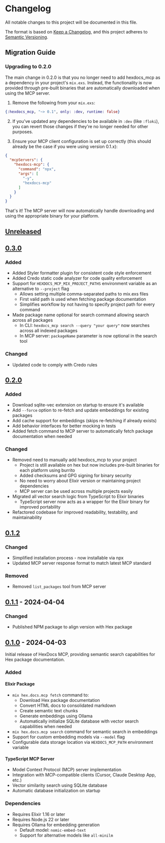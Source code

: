 # Changelog

All notable changes to this project will be documented in this file.

The format is based on [Keep a Changelog](https://keepachangelog.com/en/1.0.0/),
and this project adheres to [Semantic Versioning](https://semver.org/spec/v2.0.0.html).


## Migration Guide

### Upgrading to 0.2.0

The main change in 0.2.0 is that you no longer need to add hexdocs_mcp as a dependency in your project's `mix.exs`. Instead, the functionality is now provided through pre-built binaries that are automatically downloaded when using the MCP server.

1. Remove the following from your `mix.exs`:
```elixir
{:hexdocs_mcp, "~> 0.1", only: :dev, runtime: false}
```

2. If you've updated any dependencies to be available in `:dev` (like `:floki`), you can revert those changes if they're no longer needed for other purposes.

3. Ensure your MCP client configuration is set up correctly (this should already be the case if you were using version 0.1.x):
```json
{
  "mcpServers": {
    "hexdocs-mcp": {
      "command": "npx",
      "args": [
        "-y",
        "hexdocs-mcp"
      ]
    }
  }
}
```

That's it! The MCP server will now automatically handle downloading and using the appropriate binary for your platform.

## [Unreleased]

## [0.3.0]

### Added
- Added Styler formatter plugin for consistent code style enforcement
- Added Credo static code analyzer for code quality enforcement
- Support for `HEXDOCS_MCP_MIX_PROJECT_PATHS` environment variable as an alternative to `--project` flag
  - Allows setting multiple comma-separated paths to mix.exs files
  - First valid path is used when fetching package documentation
  - Simplifies workflow by not having to specify project path for every command
- Made package name optional for search command allowing search across all packages
  - In CLI: `hexdocs_mcp search --query "your query"` now searches across all indexed packages
  - In MCP server: `packageName` parameter is now optional in the search tool

### Changed
- Updated code to comply with Credo rules

## [0.2.0]

### Added
- Download sqlite-vec extension on startup to ensure it's available
- Add `--force` option to re-fetch and update embeddings for existing packages
- Add cache support for embeddings (skips re-fetching if already exists)
- Add behavior interfaces for better mocking in tests
- Added fetch command to MCP server to automatically fetch package documentation when needed

### Changed
- Removed need to manually add hexdocs_mcp to your project
  - Project is still available on hex but now includes pre-built binaries for each platform using burrito
  - Added checksums and GPG signing for binary security
  - No need to worry about Elixir version or maintaining project dependencies
  - MCP server can be used across multiple projects easily
- Migrated all vector search logic from TypeScript to Elixir binaries
  - TypeScript server now acts as a wrapper for the Elixir binary for improved portability
- Refactored codebase for improved readability, testability, and maintainability

## [0.1.2]

### Changed
- Simplified installation process - now installable via npx
- Updated MCP server response format to match latest MCP standard

### Removed
- Removed `list_packages` tool from MCP server

## [0.1.1] - 2024-04-04

### Changed
- Published NPM package to align version with Hex package

## [0.1.0] - 2024-04-03

Initial release of HexDocs MCP, providing semantic search capabilities for Hex package documentation.

### Added

#### Elixir Package
- `mix hex.docs.mcp fetch` command to:
  - Download Hex package documentation
  - Convert HTML docs to consolidated markdown
  - Create semantic text chunks
  - Generate embeddings using Ollama
  - Automatically initialize SQLite database with vector search capabilities when needed
- `mix hex.docs.mcp search` command for semantic search in embeddings
- Support for custom embedding models via `--model` flag
- Configurable data storage location via `HEXDOCS_MCP_PATH` environment variable

#### TypeScript MCP Server
- Model Context Protocol (MCP) server implementation
- Integration with MCP-compatible clients (Cursor, Claude Desktop App, etc.)
- Vector similarity search using SQLite database
- Automatic database initialization on startup

### Dependencies
- Requires Elixir 1.16 or later
- Requires Node.js 22 or later
- Requires Ollama for embedding generation
  - Default model: `nomic-embed-text`
  - Support for alternative models like `all-minilm`

[Unreleased]: https://github.com/bradleygolden/hexdocs-mcp/compare/v0.3.0...HEAD
[0.3.0]: https://github.com/bradleygolden/hexdocs-mcp/compare/v0.2.0...v0.3.0
[0.2.0]: https://github.com/bradleygolden/hexdocs-mcp/compare/v0.1.2...v0.2.0
[0.1.2]: https://github.com/bradleygolden/hexdocs-mcp/releases/tag/v0.1.2
[0.1.1]: https://github.com/bradleygolden/hexdocs-mcp/releases/tag/v0.1.1
[0.1.0]: https://github.com/bradleygolden/hexdocs-mcp/releases/tag/0.1.0
